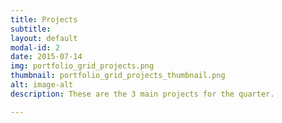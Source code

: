 ```yaml
---
title: Projects
subtitle: 
layout: default
modal-id: 2
date: 2015-07-14
img: portfolio_grid_projects.png
thumbnail: portfolio_grid_projects_thumbnail.png
alt: image-alt
description: These are the 3 main projects for the quarter.

---
```

